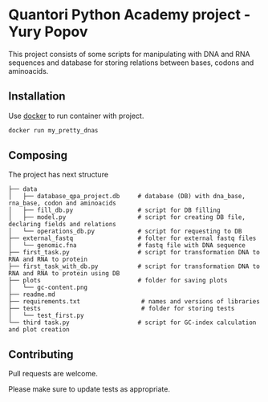 # Quantori Python Academy project - Yury Popov

This project consists of some scripts for manipulating with DNA and RNA sequences and database for storing relations between bases, codons and aminoacids. 

## Installation

Use [docker](https://docker.com) to run container with project.

```bash
docker run my_pretty_dnas
```

## Composing

The project has next structure

```
├── data
│   ├── database_qpa_project.db     # database (DB) with dna_base, rna_base, codon and aminoacids
│   ├── fill_db.py                  # script for DB filling
│   ├── model.py                    # script for creating DB file, declaring fields and relations
│   └── operations_db.py            # script for requesting to DB
├── external_fastq                  # folter for external fastq files
│   └── genomic.fna                 # fastq file with DNA sequence
├── first_task.py                   # script for transformation DNA to RNA and RNA to protein
├── first_task_with_db.py           # script for transformation DNA to RNA and RNA to protein using DB
├── plots                           # folder for saving plots
│   └── gc-content.png
├── readme.md
├── requirements.txt                 # names and versions of libraries
├── tests                            # folder for storing tests
│   └── test_first.py
└── third task.py                   # script for GC-index calculation and plot creation
```


## Contributing

Pull requests are welcome. 

Please make sure to update tests as appropriate.

